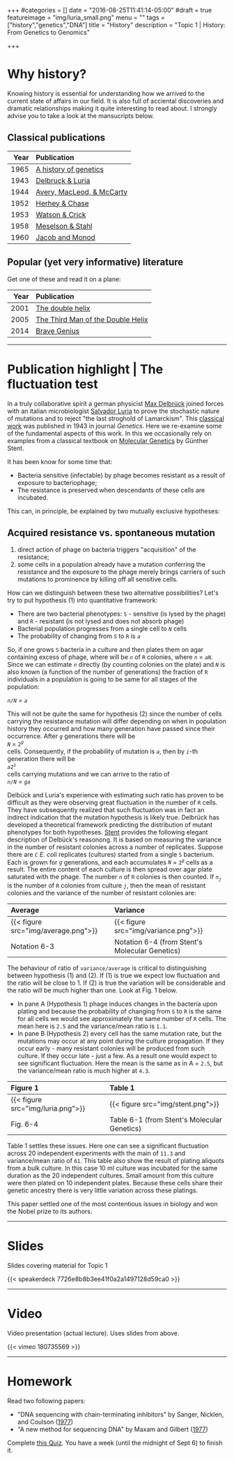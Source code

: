 +++
#categories = []
date = "2016-08-25T11:41:14-05:00"
#draft = true
featureimage = "img/luria_small.png"
menu = ""
tags = ["history","genetics","DNA"]
title = "History"
description = "Topic 1 | History: From Genetics to Genomics"

+++

# Why history?

Knowing history is essential for understanding how we arrived to the current state of affairs in our field. It is also full of acciental discoveries and dramatic relationships making it quite interesting to read about. I strongly advise you to take a look at the mansucripts below.

## Classical publications

Year | Publication
----:|:------------
1965 | [A history of genetics](http://www.amazon.com/A-History-Genetics-A-H-Sturtevant/dp/0879696079)
1943 | [Delbruck & Luria](http://www.bx.psu.edu/~anton/bioinf1-2014/delbruck-luria-1943.pdf)
1944 | [Avery, MacLeod, & McCarty](http://www.bx.psu.edu/~anton/bioinf1-2014/avery-1944.pdf)
1952 | [Herhey & Chase](http://www.bx.psu.edu/~anton/bioinf1-2014/hershey-chase-1952.pdf)
1953 | [Watson & Crick](http://www.bx.psu.edu/~anton/bioinf1-2014/watsoncrick.pdf)
1958 | [Meselson & Stahl](http://www.bx.psu.edu/~anton/bioinf1-2014/Proc%20Natl%20Acad%20Sci%20USA%201958%20Meselson.pdf)
1960 | [Jacob and Monod](http://www.bx.psu.edu/~anton/bioinf1-2014/jacob-monod-1961.pdf)

## Popular (yet very informative) literature

Get one of these and read it on a plane:

Year | Publication
----:|:------------
2001 | [The double helix](http://www.amazon.com/The-Double-Helix-Discovery-Structure/dp/074321630X)
2005 | [The Third Man of the Double Helix](http://www.amazon.com/Third-Man-Double-Helix-Autobiography/dp/019280667X)
2014 | [Brave Genius](http://www.amazon.com/Brave-Genius-Philosopher-Adventures-Resistance/dp/0307952347)

------

# Publication highlight | The fluctuation test

In a truly collaborative spirit a german physicist [Max Delbrück](http://www.nobelprize.org/nobel_prizes/medicine/laureates/1969/delbruck-facts.html) joined forces with an italian microbiologist [Salvador Luria](http://www.nobelprize.org/nobel_prizes/medicine/laureates/1969/luria-facts.html) to prove the stochastic nature of mutations and to reject "the last stroghold of Lamarckism". This [classical work](http://www.bx.psu.edu/~anton/bioinf1-2014/delbruck-luria-1943.pdf) was published in 1943 in journal _Genetics_. Here we re-examine some of the fundamental aspects of this work. In this we occasionally rely on examples from a classical textbook on [Molecular Genetics](http://www.amazon.com/Molecular-Genetics-Introductory-Gunther-Stent/dp/0716700484) by Günther Stent. 

It has been know for some time that:

* Bacteria sensitive (infectable) by phage becomes resistant as a result of exposure to bacteriophage;
* The resistance is preserved when descendants of these cells are incubated.

This can, in principle, be explained by two mutually exclusive hypotheses:

## Acquired resistance vs. spontaneous mutation

1. direct action of phage on bacteria triggers "acquisition" of the resistance;
2. some cells in a population already have a mutation conferring the resistance and the exposure to the phage merely brings carriers of such mutations to prominence by killing off all sensitive cells. 

How can we distinguish between these two alternative possibilities? Let's try to put hypothesis (1) into quantitative framework:

* There are two bacterial phenotypes: `S` - sensitive (is lysed by the phage) and `R` - resistant (is not lysed and does not absorb phage)
* Bacterial population progresses from a single cell to _`N`_ cells
* The probability of changing from `S` to `R` is _`a`_

So, if one grows `S` bacteria in a culture and then plates them on agar containing excess of phage, where will be _`n`_ of `R` colonies, where _`n`_ = _`aN`_. Since we can estimate _`n`_ directly (by counting colonies on the plate) and _`N`_ is also known (a function of the number of generations) the fraction of `R` individuals in a population is going to be same for all stages of the population:<br>

_`n/N`_ = _`a`_

This will not be quite the same for hypothesis (2) since the number of cells carrying the resistance mutation will differ depending on when in population history they occurred and how many generation have passed since their occurrence. After _`g`_ generations there will be <br>_`N`_ = `2`<sup>_`g`_</sup><br> cells. Consequently, if the probability of mutation is _`a`_, then by _`i`_-th generation there will be <br>_`a`_`2`<sup>_`i`_</sup><br> cells carrying mutations and we can arrive to the ratio of <br>_`n/N`_ = _`ga`_

Delbück and Luria's experience with estimating such ratio has proven to be difficult as they were observing great fluctuation in the number of `R` cells. They have subsequently realized that such fluctuation was in fact an indirect indication that the mutation hypothesis is likely true. Delbrück has developed a theoretical framework predicting the distribution of mutant phenotypes for both hypotheses. [Stent](http://www.amazon.com/Molecular-Genetics-Introductory-Gunther-Stent/dp/0716700484) provides the following elegant description of Delbück's reasonong. It is based on measuring the variance in the number of resistant colonies across a number of replicates. Suppose there are _`C`_ _E. coli_ replicates (cultures) started from a single `S` bacterium. Each is grown for _`g`_ generations, and each accumulates _`N`_ = `2`<sup>_`g`_</sup> cells as a result. The entire content of each culture is then spread over agar plate saturated with the phage. The number _`n`_ of `R` colonies is then counted. If _`n`_<sub>_`j`_</sub> is the number of `R` colonies from culture _`j`_, then the mean of resistant colonies and the variance of the number of resistant colonies are:

Average | Variance
:----|:------------
{{< figure src="img/average.png">}} | {{< figure src="img/variance.png">}} 
Notation 6-3 | Notation 6-4 (from Stent's Molecular Genetics)

The behaviour of ratio of `variance/average` is critical to distinguishing between hypothesis (1) and (2). If (1) is true we expect low fluctuation and the ratio will be close to 1. If (2) is true the variation will be considerable and the ratio will be much higher than one. Look at Fig. 1 below. 
* In pane A (Hypothesis 1) phage induces changes in the bacteria upon plating and because the probability of changing from `S` to `R` is the same for all cells we would see approximately the same number of `R` cells. The mean here is `2.5` and the variance/mean ratio is `1.1`.  
* In pane B (Hypothesis 2) every cell has the same mutation rate, but the mutations may occur at any point during the culture propagation. If they occur early - many resistant colonies will be produced from such culture. If they occur late - just a few. As a result one would expect to see significant fluctuation. Here the mean is the same as in A = `2.5`, but the variance/mean ratio is much higher at `4.3`. 

Figure 1 | Table 1
:----|:------------
{{< figure src="img/luria.png">}} | {{< figure src="img/stent.png">}}
Fig. 6-4 | Table 6-1 (from Stent's Molecular Genetics)

Table 1 settles these issues. Here one can see a significant fluctuation across 20 independent experiments with the main of `11.3` and variance/mean ratio of `61`. This table also show the result of plating aliquots from a bulk culture. In this case 10 ml culture was incubated for the same duration as the 20 independent cultures. Small amount from this culture were then plated on 10 independent plates. Because these cells share their genetic ancestry there is very little variation across these platings. 

This paper settled one of the most contentious issues in biology and won the Nobel prize to its authors.

-----

# Slides

Slides covering material for Topic 1

{{< speakerdeck 7726e8b8b3ee41f0a2a1497128d59ca0 >}}

------

# Video

Video presentation (actual lecture). Uses slides from above.

{{< vimeo 180735569 >}}

------

# Homework

Read two following papers:

* "DNA sequencing with chain-terminating inhibitors" by Sanger, Nicklen, and Coulson ([1977](https://www.ncbi.nlm.nih.gov/pmc/articles/PMC431765/pdf/pnas00043-0271.pdf))
* "A new method for sequencing DNA" by Maxam and Gilbert ([1977](https://www.ncbi.nlm.nih.gov/pmc/articles/PMC392330/pdf/pnas00024-0174.pdf))

Complete [this Quiz](https://goo.gl/forms/V6xQ1DMsWPc27yZq1). You have a week (until the midnight of Sept 6) to finish it.
